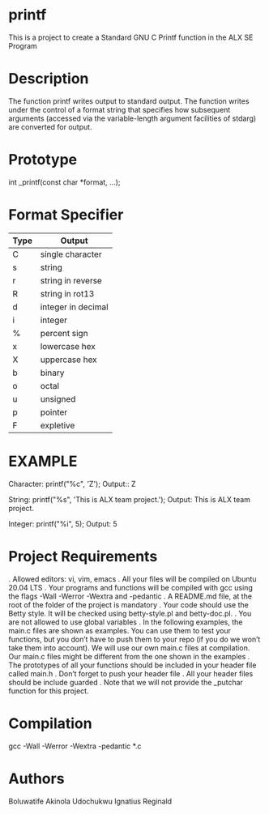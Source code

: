 # printf
This is a project to create a Standard GNU C Printf function in the ALX SE Program

# Description
The function printf writes output to standard output. The function writes under the control of a format string that specifies how subsequent arguments (accessed via the variable-length argument facilities of stdarg) are converted for output.

# Prototype
int _printf(const char *format, ...);

# Format Specifier
| Type |      Output       |
| -----| ----------------- |
| C    | single character  |
| s    | string            |
| r	   | string in reverse |
| R    | string in rot13   |
| d    | integer in decimal|
| i	   | integer           |
| %    | percent sign      |
| x	   | lowercase hex     |
| X    | uppercase hex     |
| b	   | binary            |
| o	   | octal             |
| u	   | unsigned          |
| p    | pointer           |
| F	   | expletive         |

# EXAMPLE
Character: printf("%c", 'Z'); Output:: Z

String: printf("%s", 'This is ALX team project.'); Output: This is ALX team project.

Integer: printf("%i", 5); Output: 5

# Project Requirements
. Allowed editors: vi, vim, emacs
. All your files will be compiled on Ubuntu 20.04 LTS
. Your programs and functions will be compiled with gcc using the flags -Wall -Werror -Wextra and -pedantic
. A README.md file, at the root of the folder of the project is mandatory
. Your code should use the Betty style. It will be checked using betty-style.pl and betty-doc.pl.
. You are not allowed to use global variables
. In the following examples, the main.c files are shown as examples. You can use them to test your functions, but you don’t have to push them to your repo (if you do we won’t take them into account). We will use our own main.c files at compilation. Our main.c files might be different from the one shown in the examples
. The prototypes of all your functions should be included in your header file called main.h
. Don’t forget to push your header file
. All your header files should be include guarded
. Note that we will not provide the _putchar function for this project.

# Compilation
gcc -Wall -Werror -Wextra -pedantic *.c

# Authors
Boluwatife Akinola
Udochukwu Ignatius Reginald
